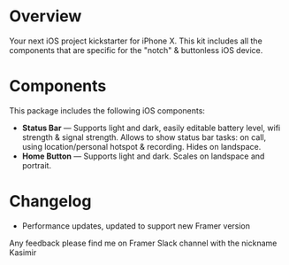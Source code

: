 # Overview

Your next iOS project kickstarter for iPhone X. This kit includes all the components that are specific for the "notch" & buttonless iOS device.

# Components

This package includes the following iOS components:

* **Status Bar** — Supports light and dark, easily editable battery level, wifi strength & signal strength. Allows to show status bar tasks: on call, using location/personal hotspot & recording. Hides on landspace.
* **Home Button** — Supports light and dark. Scales on landspace and portrait.

# Changelog

* Performance updates, updated to support new Framer version

Any feedback please find me on Framer Slack channel with the nickname Kasimir